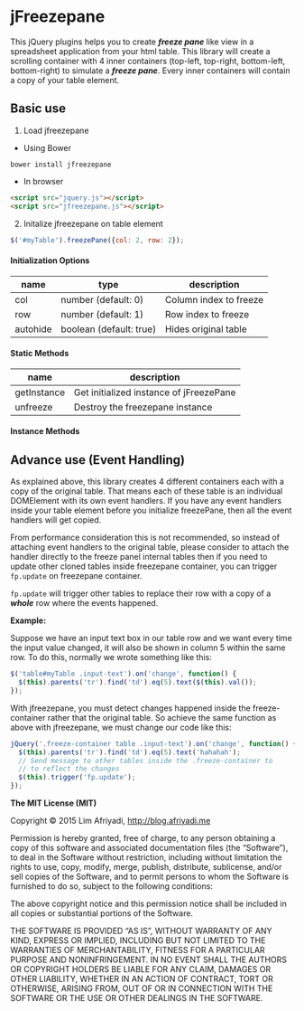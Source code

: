 # jFreezepane

This jQuery plugins helps you to create _**freeze pane**_ like view in a spreadsheet application
from your html table. This library will create a scrolling container with 4 inner containers
(top-left, top-right, bottom-left, bottom-right) to simulate a _**freeze pane**_. Every inner 
containers will contain a copy of your table element.

## Basic use

1. Load jfreezepane
  * Using Bower 
  ```
  bower install jfreezepane
  ```
  * In browser
  ```html
  <script src="jquery.js"></script>
  <script src="jfreezepane.js"></script>
  ```

2. Initalize jfreezepane on table element
  ```javascript
  $('#myTable').freezePane({col: 2, row: 2});
  ```

#### Initialization Options

| name  | type  | description |
|-------|-------|-------------|
| col   | number (default: 0) | Column index to freeze |
| row   | number (default: 1) | Row index to freeze |
| autohide | boolean (default: true) | Hides original table|

#### Static Methods

| name | description |
|------|-------------|
| getInstance | Get initialized instance of jFreezePane |
| unfreeze | Destroy the freezepane instance |

#### Instance Methods


## Advance use (Event Handling)

As explained above, this library creates 4 different containers each with a copy of the original table. That 
means each of these table is an individual DOMElement with its own event handlers. If you have any event handlers
inside your table element before you initialize freezePane, then all the event handlers will get copied. 

From performance consideration this is not recommended, so instead of attaching event handlers to the original table,
please consider to attach the handler directly to the freeze panel internal tables then if you need to update other
cloned tables inside freezepane container, you can trigger ```fp.update``` on freezepane container.
  
```fp.update``` will trigger other tables to replace their row with a copy of a _**whole**_ row where the events 
happened.
  
**Example:**
  
Suppose we have an input text box in our table row and we want every time the input value changed,
it will also be shown in column 5 within the same row. To do this, normally we wrote something like this:

```javascript
$('table#myTable .input-text').on('change', function() {
  $(this).parents('tr').find('td').eq(5).text($(this).val());
});
```
  
With jfreezepane, you must detect changes happened inside the freeze-container rather that the original table.
So achieve the same function as above with jfreezepane, we must change our code like this:

```javascript
jQuery('.freeze-container table .input-text').on('change', function() {
  $(this).parents('tr').find('td').eq(5).text('hahahah');
  // Send message to other tables inside the .freeze-container to
  // to reflect the changes
  $(this).trigger('fp.update');
});
```

**The MIT License (MIT)**

Copyright © 2015 Lim Afriyadi, http://blog.afriyadi.me

Permission is hereby granted, free of charge, to any person obtaining a copy of this software and associated documentation files (the “Software”), to deal in the Software without restriction, including without limitation the rights to use, copy, modify, merge, publish, distribute, sublicense, and/or sell copies of the Software, and to permit persons to whom the Software is furnished to do so, subject to the following conditions:

The above copyright notice and this permission notice shall be included in all copies or substantial portions of the Software.

THE SOFTWARE IS PROVIDED “AS IS”, WITHOUT WARRANTY OF ANY KIND, EXPRESS OR IMPLIED, INCLUDING BUT NOT LIMITED TO THE WARRANTIES OF MERCHANTABILITY, FITNESS FOR A PARTICULAR PURPOSE AND NONINFRINGEMENT. IN NO EVENT SHALL THE AUTHORS OR COPYRIGHT HOLDERS BE LIABLE FOR ANY CLAIM, DAMAGES OR OTHER LIABILITY, WHETHER IN AN ACTION OF CONTRACT, TORT OR OTHERWISE, ARISING FROM, OUT OF OR IN CONNECTION WITH THE SOFTWARE OR THE USE OR OTHER DEALINGS IN THE SOFTWARE.
